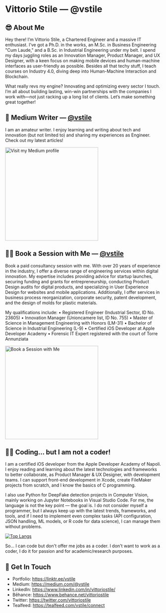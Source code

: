 # Vittorio Stile &mdash; @vstile

## 😎 About Me
Hey there! I’m Vittorio Stile, a Chartered Engineer and a massive IT enthusiast. I’ve got a Ph.D. in the works, an M.Sc. in Business Engineering "Cum Laude," and a B.Sc. in Industrial Engineering under my belt. I spend my days juggling roles as an Innovation Manager, Product Manager, and UX Designer, with a keen focus on making mobile devices and human-machine interfaces as user-friendly as possible. Besides all that techy stuff, I teach courses on Industry 4.0, diving deep into Human-Machine Interaction and Blockchain. 

What really revs my engine? Innovating and optimizing every sector I touch. I’m all about building lasting, win-win partnerships with the companies I work with—not just racking up a long list of clients. Let’s make something great together!

## 📝 Medium Writer &mdash; [@vstile](https://medium.com/@vstile)
I am an amateur writer. I enjoy learning and writing about tech and innovation (but not limited to) and sharing my experiences as Engineer. Check out my latest articles!

<a target="_blank" href="https://medium.com/@vstile"><img src="https://theme.zdassets.com/theme_assets/224203/4a55138e21ad44a9c72c8295181c79fe938a2ae6.svg" alt="Visit my Medium profile" width="300"></a>

## 👨‍🏫 Book a Session with Me &mdash; [@vstile](https://tealfeed.com/vstile/connect)
Book a paid consultancy session with me. With over 20 years of experience in the industry, I offer a diverse range of engineering services within digital innovation. My expertise includes providing advice for startup launches, securing funding and grants for entrepreneurship, conducting Product Design audits for digital products, and specializing in User Experience Design for websites and mobile applications. Additionally, I offer services in business process reorganization, corporate security, patent development, and the design of molds for plastic materials.

My qualifications include:
• Registered Engineer (Industrial Sector, ID No. 23605)
• Innovation Manager (Unioncamere list, ID No. 755)
• Master of Science in Management Engineering with Honors (LM-31)
• Bachelor of Science in Industrial Engineering (L-9)
• Certified iOS Developer at Apple Developer Academy
• Forensic IT Expert registered with the court of Torre Annunziata

<a target="_blank" href="https://tealfeed.com/vstile/connect"><img src="https://framerusercontent.com/images/GXr3tMRCxakFJ2ZIcC2WvdA1OU.png" alt="Book a Session with Me" width="300"></a>

## 👨‍💻 Coding... but I am not a coder!
I am a certified iOS developer from the Apple Developer Academy of Napoli. I enjoy reading and learning about the latest technologies and frameworks to better collaborate, as Product Manager & UX Designer, with development teams. I can support front-end development in Xcode, create FileMaker projects from scratch, and I know the basics of C programming.

I also use Python for DeepFake detection projects in Computer Vision, mainly working on Jupyter Notebooks in Visual Studio Code. For me, the language is not the key point — the goal is. I do not consider myself a programmer, but I always keep up with the latest trends, frameworks, and tools, and if I need to implement even complex tasks (API configuration, JSON handling, ML models, or R code for data science), I can manage them without problems.

<!--![github stats](https://github-readme-stats.vercel.app/api?username=vstile&show_icons=true&hide=stars)-->
[![Top Langs](https://github-readme-stats.vercel.app/api/top-langs/?username=vstile&layout=compact)](https://github.com/anuraghazra/github-readme-stats)

So... I can code but don't offer me jobs as a coder. I don't want to work as a coder, I do it for passion and for academic/research purposes.

## 📮 Get In Touch
- Portfolio: https://linktr.ee/vstile
- Medium: https://medium.com/@vstile
- LinkedIn: https://www.linkedin.com/in/vittoriostile/
- Bēhance: https://www.behance.net/vittoriostile
- Twitter: https://twitter.com/vittoriostile
- Tealfeed: https://tealfeed.com/vstile/connect

<!--
**vstile/vstile** is a ✨ _special_ ✨ repository because its `README.md` (this file) appears on your GitHub profile.

Here are some ideas to get you started:

- 🔭 I’m currently working on ...
- 🌱 I’m currently learning ...
- 👯 I’m looking to collaborate on ...
- 🤔 I’m looking for help with ...
- 💬 Ask me about ...
- 📫 How to reach me: ...
- 😄 Pronouns: ...
- ⚡ Fun fact: ...
-->
